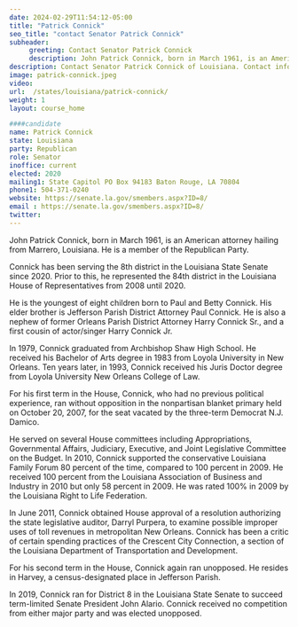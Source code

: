 ```yaml
---
date: 2024-02-29T11:54:12-05:00
title: "Patrick Connick"
seo_title: "contact Senator Patrick Connick"
subheader:
     greeting: Contact Senator Patrick Connick
     description: John Patrick Connick, born in March 1961, is an American attorney hailing from Marrero, Louisiana. He is a member of the Republican Party. Connick has been serving the 8th district in the Louisiana State Senate since 2020.
description: Contact Senator Patrick Connick of Louisiana. Contact information for Patrick Connick includes email address, phone number, and mailing address.
image: patrick-connick.jpeg
video:
url:  /states/louisiana/patrick-connick/
weight: 1
layout: course_home

####candidate
name: Patrick Connick
state: Louisiana
party: Republican
role: Senator
inoffice: current
elected: 2020
mailing1: State Capitol PO Box 94183 Baton Rouge, LA 70804
phone1: 504-371-0240
website: https://senate.la.gov/smembers.aspx?ID=8/
email : https://senate.la.gov/smembers.aspx?ID=8/
twitter:
---
```


John Patrick Connick, born in March 1961, is an American attorney hailing from Marrero, Louisiana. He is a member of the Republican Party.

Connick has been serving the 8th district in the Louisiana State Senate since 2020. Prior to this, he represented the 84th district in the Louisiana House of Representatives from 2008 until 2020.

He is the youngest of eight children born to Paul and Betty Connick. His elder brother is Jefferson Parish District Attorney Paul Connick. He is also a nephew of former Orleans Parish District Attorney Harry Connick Sr., and a first cousin of actor/singer Harry Connick Jr.

In 1979, Connick graduated from Archbishop Shaw High School. He received his Bachelor of Arts degree in 1983 from Loyola University in New Orleans. Ten years later, in 1993, Connick received his Juris Doctor degree from Loyola University New Orleans College of Law.

For his first term in the House, Connick, who had no previous political experience, ran without opposition in the nonpartisan blanket primary held on October 20, 2007, for the seat vacated by the three-term Democrat N.J. Damico.

He served on several House committees including Appropriations, Governmental Affairs, Judiciary, Executive, and Joint Legislative Committee on the Budget. In 2010, Connick supported the conservative Louisiana Family Forum 80 percent of the time, compared to 100 percent in 2009. He received 100 percent from the Louisiana Association of Business and Industry in 2010 but only 58 percent in 2009. He was rated 100% in 2009 by the Louisiana Right to Life Federation.

In June 2011, Connick obtained House approval of a resolution authorizing the state legislative auditor, Darryl Purpera, to examine possible improper uses of toll revenues in metropolitan New Orleans. Connick has been a critic of certain spending practices of the Crescent City Connection, a section of the Louisiana Department of Transportation and Development.

For his second term in the House, Connick again ran unopposed. He resides in Harvey, a census-designated place in Jefferson Parish.

In 2019, Connick ran for District 8 in the Louisiana State Senate to succeed term-limited Senate President John Alario. Connick received no competition from either major party and was elected unopposed.
